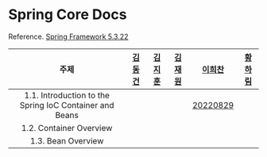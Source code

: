 # Spring Core Docs

Reference. [Spring Framework 5.3.22](https://docs.spring.io/spring-framework/docs/current/reference/html/core.html#spring-core)

| 주제 | [김동건](https://github.com/DongGeon0908) | [김지훈](https://github.com/DevRunner21) | [김재원](https://github.com/darkant99) | [이희찬](https://github.com/leeheefull) | [황하림](https://github.com/HwangHarim) |
|:---:|:--:|:---:|:---:|:---:|:---:|
| 1.1. Introduction to the Spring IoC Container and Beans |  |  |  | [20220829](https://github.com/Run-Dev-Run/spring-core-docs/blob/main/1.%20The%20IoC%20Container/1.1-희찬.md) |  |
| 1.2. Container Overview |  |  |  |  |  |
| 1.3. Bean Overview |  |  |  |  |  |
